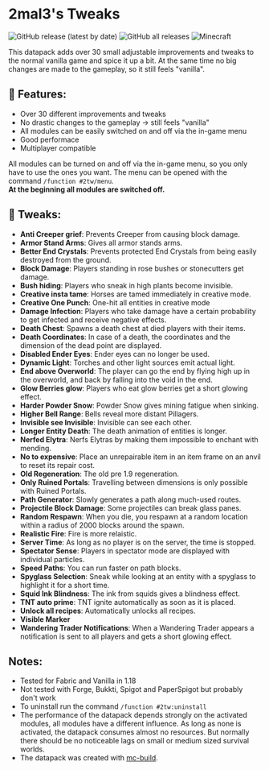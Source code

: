 # 2mal3's Tweaks
![GitHub release (latest by date)](https://img.shields.io/github/v/release/2mal3/2mal3s-Tweaks?style=flat-square) ![GitHub all releases](https://img.shields.io/github/downloads/2mal3/2mal3s-Tweaks/total?style=flat-square) ![Minecraft](https://img.shields.io/badge/Minecraft-1.18-orange?style=flat-square)

This datapack adds over 30 small adjustable improvements and tweaks to the normal vanilla game and spice it up a bit. At the same time no big changes are made to the gameplay, so it still feels "vanilla".

## 📖 Features:
- Over 30 different improvements and tweaks
- No drastic changes to the gameplay -> still feels "vanilla"
- All modules can be easily switched on and off via the in-game menu
- Good performace
- Multiplayer compatible

All modules can be turned on and off via the in-game menu, so you only have to use the ones you want. The menu can be opened with the command `/function #2tw/menu`.                                                                     
**At the beginning all modules are switched off.**

## 📝 Tweaks:
- **Anti Creeper grief**: Prevents Creeper from causing block damage.
- **Armor Stand Arms**: Gives all armor stands arms.
- **Better End Crystals**: Prevents protected End Crystals from being easily destroyed from the ground.
- **Block Damage**: Players standing in rose bushes or stonecutters get damage.
- **Bush hiding**: Players who sneak in high plants become invisible.
- **Creative insta tame**: Horses are tamed immediately in creative mode.
- **Creative One Punch**: One-hit all entities in creative mode
- **Damage Infection**: Players who take damage have a certain probability to get infected and receive negative effects.
- **Death Chest**: Spawns a death chest at died players with their items.
- **Death Coordinates**: In case of a death, the coordinates and the dimension of the dead point are displayed.
- **Disabled Ender Eyes**: Ender eyes can no longer be used.
- **Dynamic Light**: Torches and other light sources emit actual light.
- **End above Overworld**: The player can go the end by flying high up in the overworld, and back by falling into the void in the end.
- **Glow Berries glow**: Players who eat glow berries get a short glowing effect.
- **Harder Powder Snow**: Powder Snow gives mining fatigue when sinking.
- **Higher Bell Range**: Bells reveal more distant Pillagers.
- **Invisible see Invisible**: Invisible can see each other.
- **Longer Entity Death**: The death animation of entities is longer.
- **Nerfed Elytra**: Nerfs Elytras by making them impossible to enchant with mending.
- **No to expensive**: Place an unrepairable item in an item frame on an anvil to reset its repair cost.
- **Old Regeneration**: The old pre 1.9 regeneration.
- **Only Ruined Portals**: Travelling between dimensions is only possible with Ruined Portals.
- **Path Generator**: Slowly generates a path along much-used routes.
- **Projectile Block Damage**: Some projectiles can break glass panes.
- **Random Respawn**: When you die, you respawn at a random location within a radius of 2000 blocks around the spawn.
- **Realistic Fire**: Fire is more relaistic.
- **Server Time**: As long as no player is on the server, the time is stopped.
- **Spectator Sense**: Players in spectator mode are displayed with individual particles.
- **Speed Paths**: You can run faster on path blocks.
- **Spyglass Selection**: Sneak while looking at an entity with a spyglass to highlight it for a short time.
- **Squid Ink Blindness**: The ink from squids gives a blindness effect.
- **TNT auto prime**: TNT ignite automatically as soon as it is placed.
- **Unlock all recipes**: Automatically unlocks all recipes.
- **Visible Marker**
- **Wandering Trader Notifications**: When a Wandering Trader appears a notification is sent to all players and gets a short glowing effect.

## Notes:
- Tested for Fabric and Vanilla in 1.18
- Not tested with Forge, Bukkti, Spigot and PaperSpigot but probably don't work
- To uninstall run the command `/function #2tw:uninstall`
- The performance of the datapack depends strongly on the activated modules, all modules have a different influence. As long as none is activated, the datapack consumes almost no resources. But normally there should be no noticeable lags on small or medium sized survival worlds.
- The datapack was created with [mc-build](https://github.com/mc-build/mc-build).
